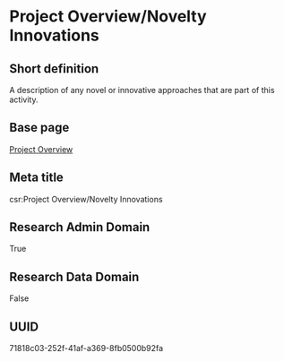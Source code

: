 # Project Overview/Novelty Innovations
## Short definition
A description of any novel or innovative approaches that are part of this activity.
## Base page
[Project Overview](../../Objects/Project%20Overview.md)
## Meta title
csr:Project Overview/Novelty Innovations
## Research Admin Domain
True
## Research Data Domain
False
## UUID
71818c03-252f-41af-a369-8fb0500b92fa
